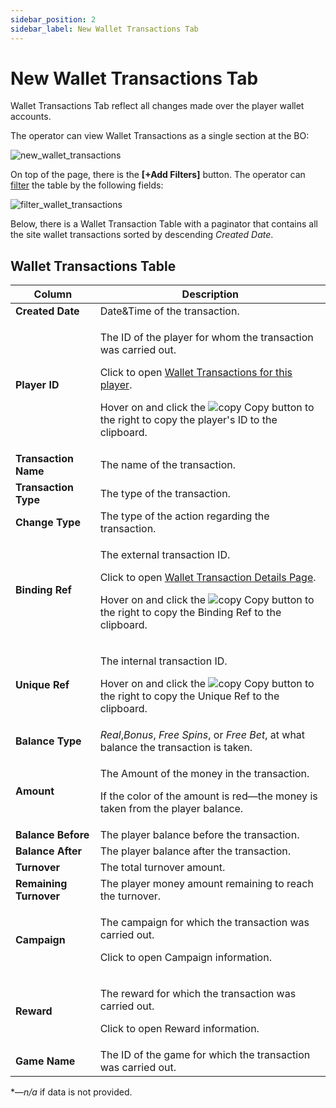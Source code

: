 ```yaml
---
sidebar_position: 2
sidebar_label: New Wallet Transactions Tab
---
```


# New Wallet Transactions Tab

Wallet Transactions Tab reflect all changes made over the player wallet accounts.

The operator can view Wallet Transactions as a single section at the BO:

![new_wallet_transactions](https://i.imgur.com/DRqD3gt.png)

On top of the page, there is the **[+Add Filters]** button.
The operator can [filter](docs/../../sw360_overview/backoffice_overview/#filtering-by-columns) the table by the following fields:

![filter_wallet_transactions](https://i.imgur.com/7gT2Eqh.png)

Below, there is a Wallet Transaction Table with a paginator that contains all the site wallet transactions sorted by descending *Created Date*.

## Wallet Transactions Table

| Column | Description |
|-|-|
| **Created Date** | Date&Time of the transaction. |
| **Player ID** | <p>The ID of the player for whom the transaction was carried out.</p><p>Click to open [Wallet Transactions for this player](/docs/players/player-profile/profile-wallet-transactions-tab).</p><p>Hover on and click the ![copy](https://i.imgur.com/pdcUhnE.png) Copy button to the right to copy the player's ID to the clipboard.</p> |
| **Transaction Name** | The name of the transaction. |
| **Transaction Type** | The type of the transaction. |
| **Change Type** | The type of the action regarding the transaction. |
| **Binding Ref** | <p>The external transaction ID.</p><p>Click to open [Wallet Transaction Details Page](/docs/players/player-profile/profile-payments-tab#transaction-details-page).</p><p>Hover on and click the ![copy](https://i.imgur.com/pdcUhnE.png) Copy button to the right to copy the Binding Ref to the clipboard.</p> |
| **Unique Ref** | <p>The internal transaction ID.</p><p>Hover on and click the ![copy](https://i.imgur.com/pdcUhnE.png) Copy button to the right to copy the Unique Ref to the clipboard.</p> |
| **Balance Type** | *Real*,*Bonus*, *Free Spins*, or *Free Bet*, at what balance the transaction is taken. |
| **Amount** | <p>The Amount of the money in the transaction.</p><p>If the color of the amount is red&mdash;the money is taken from the player balance.</p> |
| **Balance Before** |  The player balance before the transaction. |
| **Balance After** |  The player balance after the transaction. |
| **Turnover** | The total turnover amount. |
| **Remaining Turnover** | The player money amount remaining to reach the turnover. |
| **Campaign** | <p>The campaign for which the transaction was carried out.</p><p>Click to open Campaign information.</p> |
| **Reward** | <p>The reward for which the transaction was carried out.</p><p>Click to open Reward information.</p> |
| **Game Name** |  The ID of the game for which the transaction was carried out. |

&ast;&mdash;*n/a* if data is not provided.